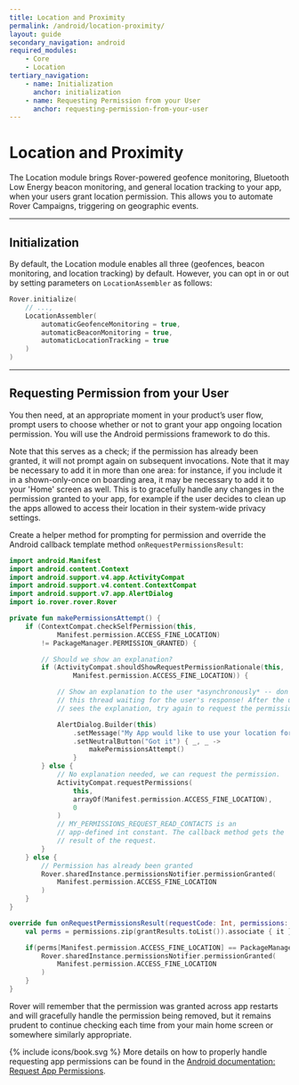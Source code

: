```yaml
---
title: Location and Proximity
permalink: /android/location-proximity/
layout: guide
secondary_navigation: android
required_modules:
    - Core
    - Location
tertiary_navigation:
    - name: Initialization
      anchor: initialization
    - name: Requesting Permission from your User
      anchor: requesting-permission-from-your-user
---
```


# Location and Proximity

The Location module brings Rover-powered geofence monitoring, Bluetooth Low
Energy beacon monitoring, and general location tracking to your app, when your
users grant location permission.  This allows you to automate Rover Campaigns,
triggering on geographic events.

---

## Initialization

By default, the Location module enables all three (geofences, beacon monitoring,
and location tracking) by default.  However, you can opt in or out by setting
parameters on `LocationAssembler` as follows:

```kotlin
Rover.initialize(
    // ...,
    LocationAssembler(
        automaticGeofenceMonitoring = true,
        automaticBeaconMonitoring = true,
        automaticLocationTracking = true
    )
)
```

---

## Requesting Permission from your User

You then need, at an appropriate moment in your product’s user flow, prompt
users to choose whether or not to grant your app ongoing location permission.
You will use the Android permissions framework to do this.

Note that this serves as a check; if the permission has already been granted, it
will not prompt again on subsequent invocations.  Note that it may be necessary
to add it in more than one area: for instance, if you include it in a
shown-only-once on boarding area, it may be necessary to add it to your 'Home'
screen as well.  This is to gracefully handle any changes in the permission
granted to your app, for example if the user decides to clean up the apps
allowed to access their location in their system-wide privacy settings.

Create a helper method for prompting for permission and override the Android
callback template method `onRequestPermissionsResult`:

```kotlin
import android.Manifest
import android.content.Context
import android.support.v4.app.ActivityCompat
import android.support.v4.content.ContextCompat
import android.support.v7.app.AlertDialog
import io.rover.rover.Rover

private fun makePermissionsAttempt() {
    if (ContextCompat.checkSelfPermission(this,
            Manifest.permission.ACCESS_FINE_LOCATION)
        != PackageManager.PERMISSION_GRANTED) {

        // Should we show an explanation?
        if (ActivityCompat.shouldShowRequestPermissionRationale(this,
                Manifest.permission.ACCESS_FINE_LOCATION)) {

            // Show an explanation to the user *asynchronously* -- don't block
            // this thread waiting for the user's response! After the user
            // sees the explanation, try again to request the permission.

            AlertDialog.Builder(this)
                .setMessage("My App would like to use your location for Geofences and Beacons.")
                .setNeutralButton("Got it") { _, _ ->
                    makePermissionsAttempt()
                }
        } else {
            // No explanation needed, we can request the permission.
            ActivityCompat.requestPermissions(
                this,
                arrayOf(Manifest.permission.ACCESS_FINE_LOCATION),
                0
            )
            // MY_PERMISSIONS_REQUEST_READ_CONTACTS is an
            // app-defined int constant. The callback method gets the
            // result of the request.
        }
    } else {
        // Permission has already been granted
        Rover.sharedInstance.permissionsNotifier.permissionGranted(
            Manifest.permission.ACCESS_FINE_LOCATION
        )
    }
}

override fun onRequestPermissionsResult(requestCode: Int, permissions: Array<out String>, grantResults: IntArray) {
    val perms = permissions.zip(grantResults.toList()).associate { it }

    if(perms[Manifest.permission.ACCESS_FINE_LOCATION] == PackageManager.PERMISSION_GRANTED) {
        Rover.sharedInstance.permissionsNotifier.permissionGranted(
            Manifest.permission.ACCESS_FINE_LOCATION
        )
    }
}
```

Rover will remember that the permission was granted across app restarts and will
gracefully handle the permission being removed, but it remains prudent to
continue checking each time from your main home screen or somewhere similarly
appropriate.

<p class="read-more">
    {% include icons/book.svg %}
    More details on how to properly handle requesting app permissions can be found in the <a href="https://developer.android.com/training/permissions/requesting">Android documentation: Request App Permissions</a>.
</p>
